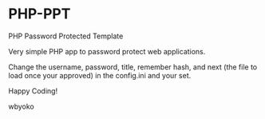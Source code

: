 PHP-PPT
=======

PHP Password Protected Template

Very simple PHP app to password protect web applications.

Change the username, password, title, remember hash, and next (the file to load once your approved) in the config.ini and your set. 

Happy Coding! 

wbyoko
